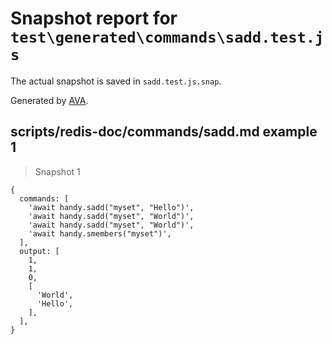 # Snapshot report for `test\generated\commands\sadd.test.js`

The actual snapshot is saved in `sadd.test.js.snap`.

Generated by [AVA](https://ava.li).

## scripts/redis-doc/commands/sadd.md example 1

> Snapshot 1

    {
      commands: [
        'await handy.sadd("myset", "Hello")',
        'await handy.sadd("myset", "World")',
        'await handy.sadd("myset", "World")',
        'await handy.smembers("myset")',
      ],
      output: [
        1,
        1,
        0,
        [
          'World',
          'Hello',
        ],
      ],
    }
